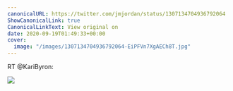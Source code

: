 ```yaml
---
canonicalURL: https://twitter.com/jmjordan/status/1307134704936792064
ShowCanonicalLink: true
CanonicalLinkText: View original on
date: 2020-09-19T01:49:33+00:00
cover:
  image: "/images/1307134704936792064-EiPFVn7XgAECh8T.jpg"
---
```

RT @KariByron:

![](/images/1307134704936792064-EiPFVn7XgAECh8T.jpg)